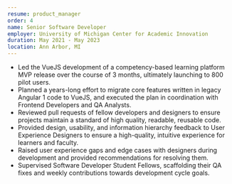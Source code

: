 ```yaml
---
resume: product_manager
order: 4
name: Senior Software Developer
employer: University of Michigan Center for Academic Innovation
duration: May 2021 - May 2023
location: Ann Arbor, MI
---
```


- Led the VueJS development of a competency-based learning platform MVP release over the course of 3 months, ultimately launching to 800 pilot users.
- Planned a years-long effort to migrate core features written in legacy Angular 1 code to VueJS, and executed the plan in coordination with Frontend Developers and QA Analysts.
- Reviewed pull requests of fellow developers and designers to ensure projects maintain a standard of high quality, readable, reusable code.
- Provided design, usability, and information hierarchy feedback to User Experience Designers to ensure a high-quality, intuitive experience for learners and faculty.
- Raised user experience gaps and edge cases with designers during development and provided recommendations for resolving them.
- Supervised Software Developer Student Fellows, scaffolding their QA fixes and weekly contributions towards development cycle goals.
